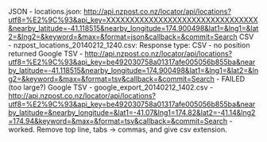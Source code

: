 JSON - locations.json: http://api.nzpost.co.nz/locator/api/locations?utf8=%E2%9C%93&api_key=XXXXXXXXXXXXXXXXXXXXXXXXXXXXXXXX&nearby_latitude=-41.118515&nearby_longitude=174.900498&lat1=&lng1=&lat2=&lng2=&keyword=&max=&format=json&callback=&commit=Search
CSV - nzpost_locations_20140212_1240.csv: Response type: CSV - no position returned
Google TSV - http://api.nzpost.co.nz/locator/api/locations?utf8=%E2%9C%93&api_key=be492030758a01317afe005056b855ba&nearby_latitude=-41.118515&nearby_longitude=174.900498&lat1=&lng1=&lat2=&lng2=&keyword=&max=&format=tsv&callback=&commit=Search - FAILED (too large?)
Google TSV - google_export_20140212_1402.csv - http://api.nzpost.co.nz/locator/api/locations?utf8=%E2%9C%93&api_key=be492030758a01317afe005056b855ba&nearby_latitude=&nearby_longitude=&lat1=-41.07&lng1=174.82&lat2=-41.14&lng2=174.94&keyword=&max=&format=tsv&callback=&commit=Search - worked. Remove top line, tabs -> commas, and give csv extension.